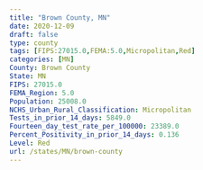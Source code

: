 ```yaml
---
title: "Brown County, MN"
date: 2020-12-09
draft: false
type: county
tags: [FIPS:27015.0,FEMA:5.0,Micropolitan,Red]
categories: [MN]
County: Brown County
State: MN
FIPS: 27015.0
FEMA_Region: 5.0
Population: 25008.0
NCHS_Urban_Rural_Classification: Micropolitan
Tests_in_prior_14_days: 5849.0
Fourteen_day_test_rate_per_100000: 23389.0
Percent_Positivity_in_prior_14_days: 0.136
Level: Red
url: /states/MN/brown-county
---
```



